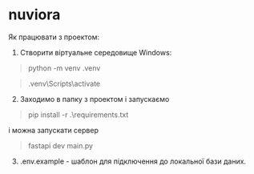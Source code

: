 # nuviora

Як працювати з проектом:

1) Cтворити віртуальне середовище
Windows:

>python -m venv .venv 

>.venv\Scripts\activate

2) Заходимо в папку з проектом і запускаємо

>pip install -r .\requirements.txt

і можна запускати сервер
>fastapi dev main.py


3) .env.example - шаблон для підключення до локальної бази даних.
